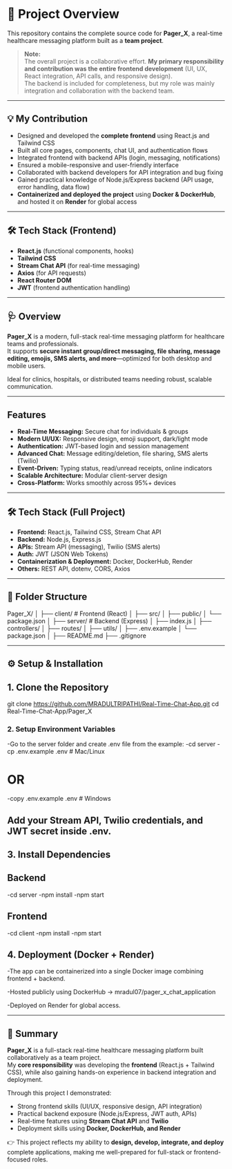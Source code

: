 # 👥 Project Overview

This repository contains the complete source code for **Pager_X**, a real-time healthcare messaging platform built as a **team project**.

> **Note:**  
> The overall project is a collaborative effort. **My primary responsibility and contribution was the entire frontend development** (UI, UX, React integration, API calls, and responsive design).  
> The backend is included for completeness, but my role was mainly integration and collaboration with the backend team.

---

## 💡 My Contribution

- Designed and developed the **complete frontend** using React.js and Tailwind CSS  
- Built all core pages, components, chat UI, and authentication flows  
- Integrated frontend with backend APIs (login, messaging, notifications)  
- Ensured a mobile-responsive and user-friendly interface  
- Collaborated with backend developers for API integration and bug fixing  
- Gained practical knowledge of Node.js/Express backend (API usage, error handling, data flow)  
- **Containerized and deployed the project** using **Docker & DockerHub**, and hosted it on **Render** for global access  

---

## 🛠️ Tech Stack (Frontend)

- **React.js** (functional components, hooks)
- **Tailwind CSS**
- **Stream Chat API** (for real-time messaging)
- **Axios** (for API requests)
- **React Router DOM**
- **JWT** (frontend authentication handling)

---

## 🩺 Overview

**Pager_X** is a modern, full-stack real-time messaging platform for healthcare teams and professionals.  
It supports **secure instant group/direct messaging, file sharing, message editing, emojis, SMS alerts, and more**—optimized for both desktop and mobile users.

Ideal for clinics, hospitals, or distributed teams needing robust, scalable communication.

---

##  Features

- **Real-Time Messaging:** Secure chat for individuals & groups  
- **Modern UI/UX:** Responsive design, emoji support, dark/light mode  
- **Authentication:** JWT-based login and session management  
- **Advanced Chat:** Message editing/deletion, file sharing, SMS alerts (Twilio)  
- **Event-Driven:** Typing status, read/unread receipts, online indicators  
- **Scalable Architecture:** Modular client-server design  
- **Cross-Platform:** Works smoothly across 95%+ devices  

---

## 🛠️ Tech Stack (Full Project)

- **Frontend:** React.js, Tailwind CSS, Stream Chat API  
- **Backend:** Node.js, Express.js  
- **APIs:** Stream API (messaging), Twilio (SMS alerts)  
- **Auth:** JWT (JSON Web Tokens)  
- **Containerization & Deployment:** Docker, DockerHub, Render  
- **Others:** REST API, dotenv, CORS, Axios  


---

## 📁 Folder Structure

Pager_X/
│
├── client/ # Frontend (React)
│ ├── src/
│ ├── public/
│ └── package.json
│
├── server/ # Backend (Express)
│ ├── index.js
│ ├── controllers/
│ ├── routes/
│ ├── utils/
│ ├── .env.example
│ └── package.json
│
├── README.md
├── .gitignore

---

## ⚙️ Setup & Installation

## 1. **Clone the Repository**

git clone https://github.com/MRADULTRIPATHI/Real-Time-Chat-App.git
cd Real-Time-Chat-App/Pager_X

### 2. **Setup Environment Variables**

 -Go to the server folder and create .env file from the example:
 -cd server
 -cp .env.example .env   # Mac/Linux
 # OR
 -copy .env.example .env # Windows
## Add your Stream API, Twilio credentials, and JWT secret inside .env.

## 3. **Install Dependencies**
## Backend
-cd server
-npm install
-npm start
## Frontend
-cd client
-npm install
-npm start

## 4.  **Deployment (Docker + Render)**

-The app can be containerized into a single Docker image combining frontend + backend.

-Hosted publicly using DockerHub → mradul07/pager_x_chat_application

-Deployed on Render for global access.

---

## 📌 Summary

**Pager_X** is a full-stack real-time healthcare messaging platform built collaboratively as a team project.  
My **core responsibility** was developing the **frontend** (React.js + Tailwind CSS), while also gaining hands-on experience in backend integration and deployment.  

Through this project I demonstrated:
- Strong frontend skills (UI/UX, responsive design, API integration)
- Practical backend exposure (Node.js/Express, JWT auth, APIs)
- Real-time features using **Stream Chat API** and **Twilio**
- Deployment skills using **Docker, DockerHub, and Render**

👉 This project reflects my ability to **design, develop, integrate, and deploy** complete applications, making me well-prepared for full-stack or frontend-focused roles.  


